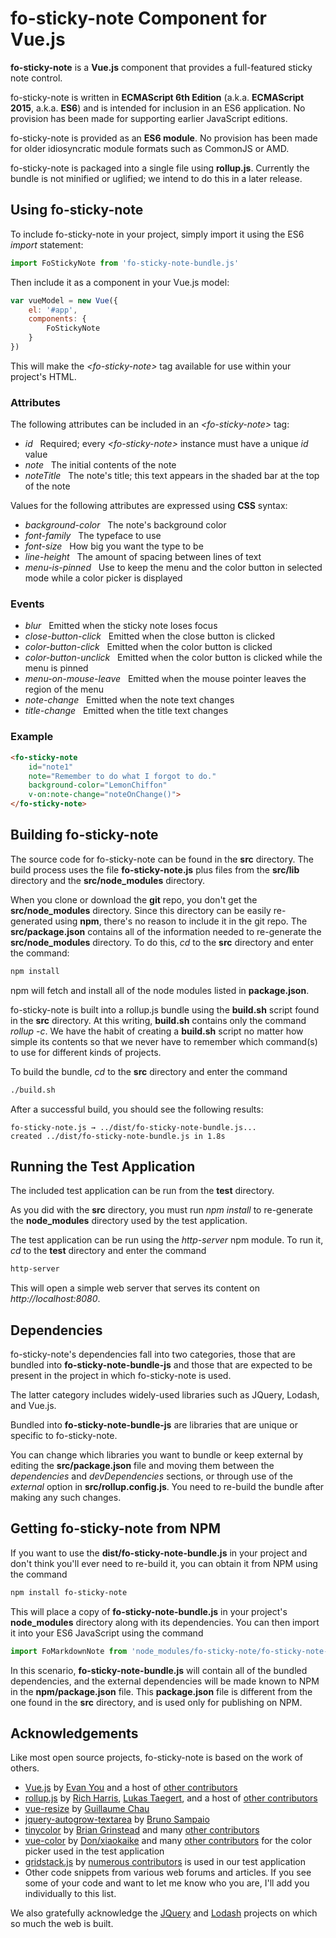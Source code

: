 # fo-sticky-note Component for Vue.js

**fo-sticky-note** is a **Vue.js** component that provides a full-featured sticky note control.

fo-sticky-note is written in **ECMAScript 6th Edition** (a.k.a. **ECMAScript 2015**, a.k.a. **ES6**) and is intended for inclusion in an ES6 application.  No provision has been made for supporting earlier JavaScript editions.

fo-sticky-note is provided as an **ES6 module**. No provision has been made for older idiosyncratic module formats such as CommonJS or AMD.

fo-sticky-note is packaged into a single file using **rollup.js**.  Currently the bundle is not minified or uglified; we intend to do this in a later release.

## Using fo-sticky-note

To include fo-sticky-note in your project, simply import it using the ES6 *import* statement:

```JavaScript
import FoStickyNote from 'fo-sticky-note-bundle.js'
```

Then include it as a component in your Vue.js model:

```JavaScript
var vueModel = new Vue({
    el: '#app',
    components: {
        FoStickyNote
    }
})
```

This will make the *\<fo-sticky-note\>* tag available for use within your project's HTML. 

### Attributes

The following attributes can be included in an *\<fo-sticky-note\>* tag:

- *id*&nbsp;&nbsp;&nbsp;Required; every *\<fo-sticky-note\>* instance must have a unique *id* value
- *note*&nbsp;&nbsp;&nbsp;The initial contents of the note
- *noteTitle*&nbsp;&nbsp;&nbsp;The note's title; this text appears in the shaded bar at the top of the note

Values for the following attributes are expressed using **CSS** syntax:

- *background-color*&nbsp;&nbsp;&nbsp;The note's background color
- *font-family*&nbsp;&nbsp;&nbsp;The typeface to use
- *font-size*&nbsp;&nbsp;&nbsp;How big you want the type to be
- *line-height*&nbsp;&nbsp;&nbsp;The amount of spacing between lines of text
- *menu-is-pinned*&nbsp;&nbsp;&nbsp;Use to keep the menu and the color button in selected mode while a color picker is displayed

### Events

- *blur*&nbsp;&nbsp;&nbsp;Emitted when the sticky note loses focus
- *close-button-click*&nbsp;&nbsp;&nbsp;Emitted when the close button is clicked
- *color-button-click*&nbsp;&nbsp;&nbsp;Emitted when the color button is clicked
- *color-button-unclick*&nbsp;&nbsp;&nbsp;Emitted when the color button is clicked while the menu is pinned
- *menu-on-mouse-leave*&nbsp;&nbsp;&nbsp;Emitted when the mouse pointer leaves the region of the menu
- *note-change*&nbsp;&nbsp;&nbsp;Emitted when the note text changes
- *title-change*&nbsp;&nbsp;&nbsp;Emitted when the title text changes

### Example

```html
<fo-sticky-note 
    id="note1"                    
    note="Remember to do what I forgot to do."
    background-color="LemonChiffon"
    v-on:note-change="noteOnChange()">
</fo-sticky-note>
```

## Building fo-sticky-note

The source code for fo-sticky-note can be found in the **src** directory. The build process uses the file **fo-sticky-note.js** plus files from the **src/lib** directory and the **src/node_modules** directory.

When you clone or download the **git** repo, you don't get the **src/node_modules** directory. Since this directory can be easily re-generated using **npm**, there's no reason to include it in the git repo.  The **src/package.json** contains all of the information needed to re-generate the **src/node_modules** directory.  To do this, *cd* to the **src** directory and enter the command:

```bash
npm install
```

npm will fetch and install all of the node modules listed in **package.json**.

fo-sticky-note is built into a rollup.js bundle using the **build.sh** script found in the **src** directory.  At this writing, **build.sh** contains only the command *rollup -c*. We have the habit of creating a **build.sh** script no matter how simple its contents so that we never have to remember which command(s) to use for different kinds of projects.

To build the bundle, *cd* to the **src** directory and enter the command

```bash
./build.sh
```

After a successful build, you should see the following results:

```
fo-sticky-note.js → ../dist/fo-sticky-note-bundle.js...
created ../dist/fo-sticky-note-bundle.js in 1.8s
```

## Running the Test Application

The included test application can be run from the **test** directory.

As you did with the **src** directory, you must run *npm install* to re-generate the **node_modules** directory used by the test application.

The test application can be run using the *http-server* npm module.  To run it, *cd* to the **test** directory and enter the command

```bash
http-server
```

This will open a simple web server that serves its content on *http://localhost:8080*.

## Dependencies

fo-sticky-note's dependencies fall into two categories, those that are bundled into **fo-sticky-note-bundle-js** and those that are expected to be present in the project in which fo-sticky-note is used.

The latter category includes widely-used libraries such as JQuery, Lodash, and Vue.js.

Bundled into **fo-sticky-note-bundle-js** are libraries that are unique or specific to fo-sticky-note.

You can change which libraries you want to bundle or keep external by editing the **src/package.json** file and moving them between the *dependencies* and *devDependencies* sections, or through use of the *external* option in **src/rollup.config.js**.  You need to re-build the bundle after making any such changes.

## Getting fo-sticky-note from NPM

If you want to use the **dist/fo-sticky-note-bundle.js** in your project and don't think you'll ever need to re-build it, you can obtain it from NPM using the command

```bash
npm install fo-sticky-note
```

This will place a copy of **fo-sticky-note-bundle.js** in your project's **node_modules** directory along with its dependencies.  You can then import it into your ES6 JavaScript using the command

```JavaScript
import FoMarkdownNote from 'node_modules/fo-sticky-note/fo-sticky-note-bundle.js'
```

In this scenario, **fo-sticky-note-bundle.js** will contain all of the bundled dependencies, and the external dependencies will be made known to NPM in the **npm/package.json** file.  This **package.json** file is different from the one found in the **src** directory, and is used only for publishing on NPM.  

## Acknowledgements

Like most open source projects, fo-sticky-note is based on the work of others.

- [Vue.js](https://vuejs.org/) by [Evan You](https://github.com/yyx990803) and a host of [other contributors](https://vuejs.org/v2/guide/team.html)
- [rollup.js](https://rollupjs.org) by [Rich Harris](https://github.com/Rich-Harris), [Lukas Taegert](https://github.com/lukastaegert), and a host of [other contributors](https://github.com/rollup/rollup/graphs/contributors)
- [vue-resize](https://github.com/Akryum/vue-resize) by [Guillaume Chau](https://guillaume-chau.info/)
- [jquery-autogrow-textarea](https://www.npmjs.com/package/jquery-autogrow-textarea) by [Bruno Sampaio](https://www.npmjs.com/~bensampaio)
- [tinycolor](http://bgrins.github.io/TinyColor/) by [Brian Grinstead](https://briangrinstead.com/blog/) and many [other contributors](https://github.com/bgrins/TinyColor/graphs/contributors)
- [vue-color](https://xiaokaike.github.io/vue-color/) by [Don/xiaokaike](https://github.com/xiaokaike) and many [other contributors](https://github.com/xiaokaike/vue-color/graphs/contributors) for the color picker used in the test application
- [gridstack.js](http://gridstackjs.com/) by [numerous contributors](https://github.com/gridstack/gridstack.js/graphs/contributors) is used in our test application
- Other code snippets from various web forums and articles. If you see some of your code and want to let me know who you are, I'll add you individually to this list.

We also gratefully acknowledge the [JQuery](https://jquery.com/) and [Lodash](https://lodash.com/) projects on which so much the web is built.